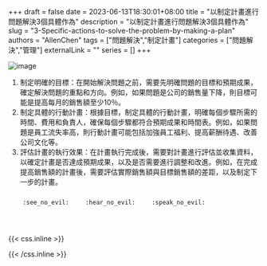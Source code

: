 +++ 
draft = false
date = 2023-06-13T18:30:01+08:00
title = "以制定計畫進行問題解決3個具體作為"
description = "以制定計畫進行問題解決3個具體作為"
slug = "3-Specific-actions-to-solve-the-problem-by-making-a-plan"
authors = "AllenChen"
tags = ["問題解決","制定計畫"]
categories = ["問題解決","管理"]
externalLink = ""
series = []
+++

![image](/images/post/A-rabbit-with-big-blue-eyes-making-a-plan-to-solve-the-solution-with-Van-Gogh-style.jpeg)

1. 制定明確的目標：在開始解決問題之前，需要先明確問題的目標和預期成果，確定解決問題的重點和方向。例如，如果問題是公司的銷售量下降，則目標可能是提高每月的銷售額至少10％。
2. 制定具體的行動計畫：根據目標，制定具體的行動計畫，明確每個步驟所需的時間、費用和負責人，確保每個步驟都符合預期成果和時間表。例如，如果問題是員工流失率高，則行動計畫可能包括加強員工福利、提高薪酬待遇、改善公司文化等。
3. 評估計畫的執行效果：在計畫執行完成後，需要對計畫進行評估並收集資料，以確定計畫是否達成預期成果，以及是否需要進行調整和改進。例如，在完成提高銷售額的計畫後，需要評估實際銷售額與目標銷售額的差距，以及制定下一步的計畫。

<p><span class="nowrap"><span class="emojify">🙈</span> <code>:see_no_evil:</code></span>  <span class="nowrap"><span class="emojify">🙉</span> <code>:hear_no_evil:</code></span>  <span class="nowrap"><span class="emojify">🙊</span> <code>:speak_no_evil:</code></span></p>
<br>
    

{{< css.inline >}}
<style>
.emojify {
	font-family: Apple Color Emoji, Segoe UI Emoji, NotoColorEmoji, Segoe UI Symbol, Android Emoji, EmojiSymbols;
	font-size: 2rem;
	vertical-align: middle;
}
@media screen and (max-width:650px) {
  .nowrap {
    display: block;
    margin: 25px 0;
  }
}
</style>
{{< /css.inline >}}

